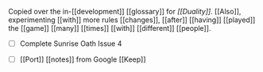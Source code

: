 Copied over the in-[[development]] [[glossary]] for *[[Duality]]*. [[Also]], experimenting [[with]] more rules [[changes]], [[after]] [[having]] [[played]] the [[game]] [[many]] [[times]] [[with]] [[different]] [[people]].

- [ ] Complete Sunrise Oath Issue 4
- [ ] [[Port]] [[notes]] from Google [[Keep]]






